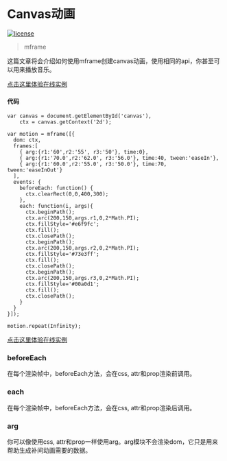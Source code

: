 <!-- 
---
title: Canvas动画
date: 2020/3/5 10:00:00
---
-->
# Canvas动画

[![license](https://img.shields.io/github/license/momentum-design/momentum-ui.svg?color=blueviolet)](https://github.com/momentum-design/momentum-ui/blob/master/charts/LICENSE)

> mframe

这篇文章将会介绍如何使用mframe创建canvas动画，使用相同的api，你甚至可以用来播放音乐。

<!--@<iframe height="400" style="width: 100%;" scrolling="no" title="breathe" src="https://codepen.io/arthusliang/embed/wvajZJp?height=400&theme-id=light&default-tab=result" frameborder="no" allowtransparency="true" allowfullscreen="true" loading="lazy">
  See the Pen <a href='https://codepen.io/arthusliang/pen/wvajZJp'>breathe</a> by Arthus
  (<a href='https://codepen.io/arthusliang'>@arthusliang</a>) on <a href='https://codepen.io'>CodePen</a>.
</iframe>@-->

[点击这里体验在线实例](https://codepen.io/arthusliang/pen/wvajZJp)

#### 代码

```
var canvas = document.getElementById('canvas'),
    ctx = canvas.getContext('2d');

var motion = mframe([{
  dom: ctx,
  frames:[
    { arg:{r1:'60',r2:'55', r3:'50'}, time:0},
    { arg:{r1:'70.0',r2:'62.0', r3:'56.0'}, time:40, tween:'easeIn'},
    { arg:{r1:'60.0',r2:'55.0', r3:'50.0'}, time:70, tween:'easeInOut'}
  ],
  events: {
    beforeEach: function() {
      ctx.clearRect(0,0,400,300);
    },
    each: function(i, args){
      ctx.beginPath();
      ctx.arc(200,150,args.r1,0,2*Math.PI);
      ctx.fillStyle='#e6f9fc';
      ctx.fill();
      ctx.closePath();
      ctx.beginPath();
      ctx.arc(200,150,args.r2,0,2*Math.PI);
      ctx.fillStyle='#73e3ff';
      ctx.fill();
      ctx.closePath();
      ctx.beginPath();
      ctx.arc(200,150,args.r3,0,2*Math.PI);
      ctx.fillStyle='#00a0d1';
      ctx.fill();
      ctx.closePath();
    }
  }
}]);

motion.repeat(Infinity);
```

[点击这里体验在线实例](https://codepen.io/arthusliang/pen/wvajZJp)

### beforeEach

在每个渲染帧中，beforeEach方法，会在css, attr和prop渲染前调用。

### each

在每个渲染帧中，beforeEach方法，会在css, attr和prop渲染后调用。

### arg

你可以像使用css, attr和prop一样使用arg。arg模块不会渲染dom，它只是用来帮助生成补间动画需要的数据。